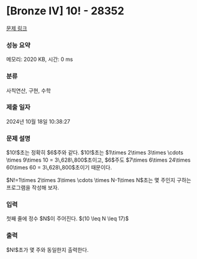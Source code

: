# [Bronze IV] 10! - 28352 

[문제 링크](https://www.acmicpc.net/problem/28352) 

### 성능 요약

메모리: 2020 KB, 시간: 0 ms

### 분류

사칙연산, 구현, 수학

### 제출 일자

2024년 10월 18일 10:38:27

### 문제 설명

<p>$10!$초는 정확히 $6$주와 같다. $10!$초는 $1\times 2\times 3\times \cdots \times 9\times 10 = 3\,628\,800$초이고, $6$주도 $7\times 6\times 24\times 60\times 60 = 3\,628\,800$초이기 때문이다.</p>

<p>$N!=1\times 2\times 3\times \cdots \times N-1\times N$초는 몇 주인지 구하는 프로그램을 작성해 보자.</p>

### 입력 

 <p>첫째 줄에 정수 $N$이 주어진다. $(10 \leq N \leq 17)$</p>

### 출력 

 <p>$N!$초가 몇 주와 동일한지 출력한다.</p>


